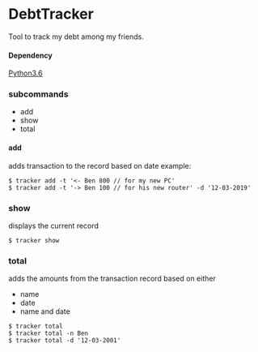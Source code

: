 # DebtTracker

Tool to track my debt among my friends.

#### Dependency 
[Python3.6](https://www.python.org/downloads/)

### subcommands
- add
- show
- total

#### add
adds transaction to the record based on date
example:
```
$ tracker add -t '<- Ben 800 // for my new PC'
$ tracker add -t '-> Ben 100 // for his new router' -d '12-03-2019'
```

### show
displays the current record
```
$ tracker show
```

### total
adds the amounts from the transaction record based on either
- name
- date
- name and date
```
$ tracker total
$ tracker total -n Ben
$ tracker total -d '12-03-2001'
```
